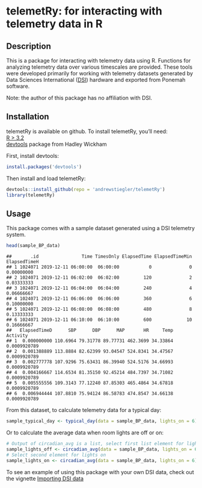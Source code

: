 telemetRy: for interacting with telemetry data in R
================

## Description

This is a package for interacting with telemetry data using R. Functions
for analyzing telemetry data over various timescales are provided. These
tools were developed primarily for working with telemetry datasets
generated by Data Sciences International
([DSI](https://www.datasci.com)) hardware and exported from Ponemah
software.

Note: the author of this package has no affiliation with DSI.

## Installation

telemetRy is available on github. To install telemetRy, you’ll need:  
[R \> 3.2](https://www.r-project.org)  
[devtools](https://github.com/r-lib/devtoolsdevtools) package from
Hadley Wickham

First, install devtools:

``` r
install.packages('devtools')
```

Then install and load telemetRy:

``` r
devtools::install_github(repo = 'andrewstiegler/telemetRy')
library(telemetRy)
```

## Usage

This package comes with a sample dataset generated using a DSI telemetry
system.

``` r
head(sample_BP_data)
```

    ##       .id                Time TimesOnly ElapsedTime ElapsedTimeMin ElapsedTimeH
    ## 1 1024071 2019-12-11 06:00:00  06:00:00           0              0   0.00000000
    ## 2 1024071 2019-12-11 06:02:00  06:02:00         120              2   0.03333333
    ## 3 1024071 2019-12-11 06:04:00  06:04:00         240              4   0.06666667
    ## 4 1024071 2019-12-11 06:06:00  06:06:00         360              6   0.10000000
    ## 5 1024071 2019-12-11 06:08:00  06:08:00         480              8   0.13333333
    ## 6 1024071 2019-12-11 06:10:00  06:10:00         600             10   0.16666667
    ##   ElapsedTimeD      SBP      DBP      MAP       HR     Temp     Activity
    ## 1  0.000000000 110.6964 79.31778 89.77731 462.3699 34.33864 0.0009920789
    ## 2  0.001388889 113.8884 82.62399 93.04547 524.8341 34.47567 0.0009920789
    ## 3  0.002777778 107.9296 75.63431 86.39940 524.5176 34.66993 0.0009920789
    ## 4  0.004166667 114.6534 81.35150 92.45214 484.7397 34.71082 0.0009920789
    ## 5  0.005555556 109.3143 77.12240 87.85303 465.4864 34.67818 0.0009920789
    ## 6  0.006944444 107.8810 75.94124 86.58783 474.8547 34.66138 0.0009920789

From this dataset, to calculate telemetry data for a typical day:

``` r
sample_typical_day <- typical_day(data = sample_BP_data, lights_on = 6)
```

Or to calculate the average data when room lights are off or on:

``` r
# Output of circadian_avg is a list, select first list element for lights off
sample_lights_off <- circadian_avg(data = sample_BP_data, lights_on = 6)[[1]]
# Select second element for lights on
sample_lights_on <- circadian_avg(data = sample_BP_data, lights_on = 6)[[2]]
```

To see an example of using this package with your own DSI data, check
out the vignette [Importing DSI
data](https://andrewstiegler.github.io/telemetRy/DSI_import.html)
